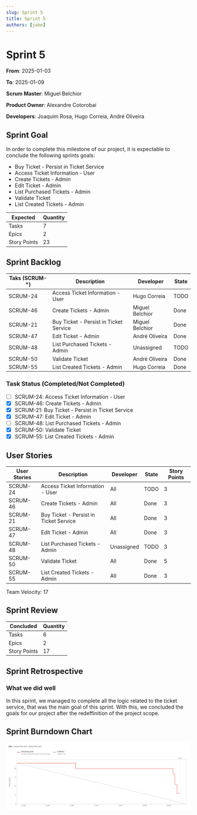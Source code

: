 ```yaml
---
slug: Sprint 5
title: Sprint 5
authors: [jake]
---
```


# Sprint 5

**From**: 2025-01-03

**To**: 2025-01-09

**Scrum Master**: Miguel Belchior

**Product Owner**: Alexandre Cotorobai

**Developers**: Joaquim Rosa, Hugo Correia, André Oliveira

## Sprint Goal

In order to complete this milestone of our project, it is expectable to conclude the following sprints goals:

- Buy Ticket - Persist in Ticket Service
- Access Ticket Information - User
- Create Tickets - Admin
- Edit Ticket - Admin
- List Purchased Tickets - Admin
- Validate Ticket
- List Created Tickets - Admin

| Expected     | Quantity |
| ------------ | -------- |
| Tasks        | 7        |
| Epics        | 2        |
| Story Points | 23       |

## Sprint Backlog

| Taks (SCRUM-\*) | Description                            | Developer       | State |
| --------------- | -------------------------------------- | --------------- | ----- |
| SCRUM-24        | Access Ticket Information - User       | Hugo Correia    | TODO  |
| SCRUM-46        | Create Tickets - Admin                 | Miguel Belchior | Done  |
| SCRUM-21        | Buy Ticket - Persist in Ticket Service | Miguel Belchior | Done  |
| SCRUM-47        | Edit Ticket - Admin                    | André Oliveira  | Done  |
| SCRUM-48        | List Purchased Tickets - Admin         | Unassigned      | TODO  |
| SCRUM-50        | Validate Ticket                        | André Oliveira  | Done  |
| SCRUM-55        | List Created Tickets - Admin           | Hugo Correia    | Done  |

### Task Status (Completed/Not Completed)

- [ ] SCRUM-24: Access Ticket Information - User
- [x] SCRUM-46: Create Tickets - Admin
- [x] SCRUM-21: Buy Ticket - Persist in Ticket Service
- [x] SCRUM-47: Edit Ticket - Admin
- [ ] SCRUM-48: List Purchased Tickets - Admin
- [x] SCRUM-50: Validate Ticket
- [x] SCRUM-55: List Created Tickets - Admin

## User Stories

| User Stories | Description                            | Developer  | State | Story Points |
| ------------ | -------------------------------------- | ---------- | ----- | ------------ |
| SCRUM-24     | Access Ticket Information - User       | All        | TODO  | 3            |
| SCRUM-46     | Create Tickets - Admin                 | All        | Done  | 3            |
| SCRUM-21     | Buy Ticket - Persist in Ticket Service | All        | Done  | 3            |
| SCRUM-47     | Edit Ticket - Admin                    | All        | Done  | 3            |
| SCRUM-48     | List Purchased Tickets - Admin         | Unassigned | TODO  | 3            |
| SCRUM-50     | Validate Ticket                        | All        | Done  | 5            |
| SCRUM-55     | List Created Tickets - Admin           | All        | Done  | 3            |

Team Velocity: 17

## Sprint Review

| Concluded    | Quantity |
| ------------ | -------- |
| Tasks        | 6        |
| Epics        | 2        |
| Story Points | 17       |

## Sprint Retrospective

### What we did well

In this sprint, we managed to complete all the logic related to the ticket service, that was the main goal of this sprint. With this, we concluded the goals for our project after the redeffinition of the project scope.

## Sprint Burndown Chart

![Burndown Chart](../../static/img/sprints/burndown_chart_sprint_5.png)
